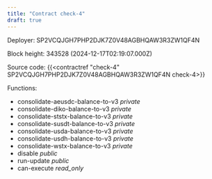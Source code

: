 ```yaml
---
title: "Contract check-4"
draft: true
---
```

Deployer: SP2VCQJGH7PHP2DJK7Z0V48AGBHQAW3R3ZW1QF4N


 



Block height: 343528 (2024-12-17T02:19:07.000Z)

Source code: {{<contractref "check-4" SP2VCQJGH7PHP2DJK7Z0V48AGBHQAW3R3ZW1QF4N check-4>}}

Functions:

* consolidate-aeusdc-balance-to-v3 _private_
* consolidate-diko-balance-to-v3 _private_
* consolidate-ststx-balance-to-v3 _private_
* consolidate-susdt-balance-to-v3 _private_
* consolidate-usda-balance-to-v3 _private_
* consolidate-usdh-balance-to-v3 _private_
* consolidate-wstx-balance-to-v3 _private_
* disable _public_
* run-update _public_
* can-execute _read_only_
